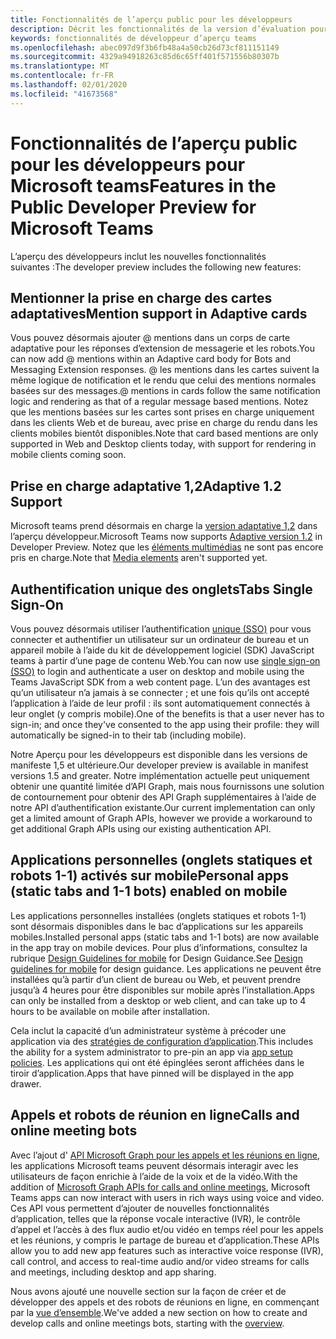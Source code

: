 ```yaml
---
title: Fonctionnalités de l’aperçu public pour les développeurs
description: Décrit les fonctionnalités de la version d’évaluation pour développeurs publics de Microsoft teams
keywords: fonctionnalités de développeur d’aperçu teams
ms.openlocfilehash: abec097d9f3b6fb48a4a50cb26d73cf811151149
ms.sourcegitcommit: 4329a94918263c85d6c65ff401f571556b80307b
ms.translationtype: MT
ms.contentlocale: fr-FR
ms.lasthandoff: 02/01/2020
ms.locfileid: "41673568"
---
```

# <a name="features-in-the-public-developer-preview-for-microsoft-teams"></a><span data-ttu-id="81253-104">Fonctionnalités de l’aperçu public pour les développeurs pour Microsoft teams</span><span class="sxs-lookup"><span data-stu-id="81253-104">Features in the Public Developer Preview for Microsoft Teams</span></span>

<span data-ttu-id="81253-105">L’aperçu des développeurs inclut les nouvelles fonctionnalités suivantes :</span><span class="sxs-lookup"><span data-stu-id="81253-105">The developer preview includes the following new features:</span></span>

## <a name="mention-support-in-adaptive-cards"></a><span data-ttu-id="81253-106">Mentionner la prise en charge des cartes adaptatives</span><span class="sxs-lookup"><span data-stu-id="81253-106">Mention support in Adaptive cards</span></span>

<span data-ttu-id="81253-107">Vous pouvez désormais ajouter @ mentions dans un corps de carte adaptative pour les réponses d’extension de messagerie et les robots.</span><span class="sxs-lookup"><span data-stu-id="81253-107">You can now add @ mentions within an Adaptive card body for Bots and Messaging Extension responses.</span></span> <span data-ttu-id="81253-108">@ les mentions dans les cartes suivent la même logique de notification et le rendu que celui des mentions normales basées sur des messages.</span><span class="sxs-lookup"><span data-stu-id="81253-108">@ mentions in cards follow the same notification logic and rendering as that of a regular message based mentions.</span></span> <span data-ttu-id="81253-109">Notez que les mentions basées sur les cartes sont prises en charge uniquement dans les clients Web et de bureau, avec prise en charge du rendu dans les clients mobiles bientôt disponibles.</span><span class="sxs-lookup"><span data-stu-id="81253-109">Note that card based mentions are only supported in Web and Desktop clients today, with support for rendering in mobile clients coming soon.</span></span>

## <a name="adaptive-12-support"></a><span data-ttu-id="81253-110">Prise en charge adaptative 1,2</span><span class="sxs-lookup"><span data-stu-id="81253-110">Adaptive 1.2 Support</span></span>

<span data-ttu-id="81253-111">Microsoft teams prend désormais en charge la [version adaptative 1,2](https://github.com/microsoft/AdaptiveCards/releases/tag/v1.2.0) dans l’aperçu développeur.</span><span class="sxs-lookup"><span data-stu-id="81253-111">Microsoft Teams now supports [Adaptive version 1.2](https://github.com/microsoft/AdaptiveCards/releases/tag/v1.2.0) in Developer Preview.</span></span> <span data-ttu-id="81253-112">Notez que les [éléments multimédias](https://adaptivecards.io/explorer/Media.html) ne sont pas encore pris en charge.</span><span class="sxs-lookup"><span data-stu-id="81253-112">Note that [Media elements](https://adaptivecards.io/explorer/Media.html) aren't supported yet.</span></span>

## <a name="tabs-single-sign-on"></a><span data-ttu-id="81253-113">Authentification unique des onglets</span><span class="sxs-lookup"><span data-stu-id="81253-113">Tabs Single Sign-On</span></span>

<span data-ttu-id="81253-114">Vous pouvez désormais utiliser l’authentification [unique (SSO)](~/tabs/how-to/authentication/auth-aad-sso.md) pour vous connecter et authentifier un utilisateur sur un ordinateur de bureau et un appareil mobile à l’aide du kit de développement logiciel (SDK) JavaScript teams à partir d’une page de contenu Web.</span><span class="sxs-lookup"><span data-stu-id="81253-114">You can now use [single sign-on (SSO)](~/tabs/how-to/authentication/auth-aad-sso.md) to login and authenticate a user on desktop and mobile using the Teams JavaScript SDK from a web content page.</span></span> <span data-ttu-id="81253-115">L’un des avantages est qu’un utilisateur n’a jamais à se connecter ; et une fois qu’ils ont accepté l’application à l’aide de leur profil : ils sont automatiquement connectés à leur onglet (y compris mobile).</span><span class="sxs-lookup"><span data-stu-id="81253-115">One of the benefits is that a user never has to sign-in; and once they've consented to the app using their profile: they will automatically be signed-in to their tab (including mobile).</span></span>

<span data-ttu-id="81253-116">Notre Aperçu pour les développeurs est disponible dans les versions de manifeste 1,5 et ultérieure.</span><span class="sxs-lookup"><span data-stu-id="81253-116">Our developer preview is available in manifest versions 1.5 and greater.</span></span> <span data-ttu-id="81253-117">Notre implémentation actuelle peut uniquement obtenir une quantité limitée d’API Graph, mais nous fournissons une solution de contournement pour obtenir des API Graph supplémentaires à l’aide de notre API d’authentification existante.</span><span class="sxs-lookup"><span data-stu-id="81253-117">Our current implementation can only get a limited amount of Graph APIs, however we provide a workaround to get additional Graph APIs using our existing authentication API.</span></span>

## <a name="personal-apps-static-tabs-and-1-1-bots-enabled-on-mobile"></a><span data-ttu-id="81253-118">Applications personnelles (onglets statiques et robots 1-1) activés sur mobile</span><span class="sxs-lookup"><span data-stu-id="81253-118">Personal apps (static tabs and 1-1 bots) enabled on mobile</span></span>

<span data-ttu-id="81253-119">Les applications personnelles installées (onglets statiques et robots 1-1) sont désormais disponibles dans le bac d’applications sur les appareils mobiles.</span><span class="sxs-lookup"><span data-stu-id="81253-119">Installed personal apps (static tabs and 1-1 bots) are now available in the app tray on mobile devices.</span></span> <span data-ttu-id="81253-120">Pour plus d’informations, consultez la rubrique [Design Guidelines for mobile](~/tabs/design/tabs-mobile.md) for Design Guidance.</span><span class="sxs-lookup"><span data-stu-id="81253-120">See [Design guidelines for mobile](~/tabs/design/tabs-mobile.md) for design guidance.</span></span> <span data-ttu-id="81253-121">Les applications ne peuvent être installées qu’à partir d’un client de bureau ou Web, et peuvent prendre jusqu’à 4 heures pour être disponibles sur mobile après l’installation.</span><span class="sxs-lookup"><span data-stu-id="81253-121">Apps can only be installed from a desktop or web client, and can take up to 4 hours to be available on mobile after installation.</span></span>

<span data-ttu-id="81253-122">Cela inclut la capacité d’un administrateur système à précoder une application via des [stratégies de configuration d’application](/microsoftteams/teams-app-setup-policies).</span><span class="sxs-lookup"><span data-stu-id="81253-122">This includes the ability for a system administrator to pre-pin an app via [app setup policies](/microsoftteams/teams-app-setup-policies).</span></span> <span data-ttu-id="81253-123">Les applications qui ont été épinglées seront affichées dans le tiroir d’application.</span><span class="sxs-lookup"><span data-stu-id="81253-123">Apps that have pinned will be displayed in the app drawer.</span></span>

## <a name="calls-and-online-meeting-bots"></a><span data-ttu-id="81253-124">Appels et robots de réunion en ligne</span><span class="sxs-lookup"><span data-stu-id="81253-124">Calls and online meeting bots</span></span>

<span data-ttu-id="81253-125">Avec l’ajout d' [API Microsoft Graph pour les appels et les réunions en ligne](/graph/api/resources/communications-api-overview?view=graph-rest-beta), les applications Microsoft teams peuvent désormais interagir avec les utilisateurs de façon enrichie à l’aide de la voix et de la vidéo.</span><span class="sxs-lookup"><span data-stu-id="81253-125">With the addition of [Microsoft Graph APIs for calls and online meetings](/graph/api/resources/communications-api-overview?view=graph-rest-beta), Microsoft Teams apps can now interact with users in rich ways using voice and video.</span></span> <span data-ttu-id="81253-126">Ces API vous permettent d’ajouter de nouvelles fonctionnalités d’application, telles que la réponse vocale interactive (IVR), le contrôle d’appel et l’accès à des flux audio et/ou vidéo en temps réel pour les appels et les réunions, y compris le partage de bureau et d’application.</span><span class="sxs-lookup"><span data-stu-id="81253-126">These APIs allow you to add new app features such as interactive voice response (IVR), call control, and access to real-time audio and/or video streams for calls and meetings, including desktop and app sharing.</span></span>

<span data-ttu-id="81253-127">Nous avons ajouté une nouvelle section sur la façon de créer et de développer des appels et des robots de réunions en ligne, en commençant par la [vue d’ensemble](~/bots/calls-and-meetings/calls-meetings-bots-overview.md).</span><span class="sxs-lookup"><span data-stu-id="81253-127">We've added a new section on how to create and develop calls and online meetings bots, starting with the [overview](~/bots/calls-and-meetings/calls-meetings-bots-overview.md).</span></span>

